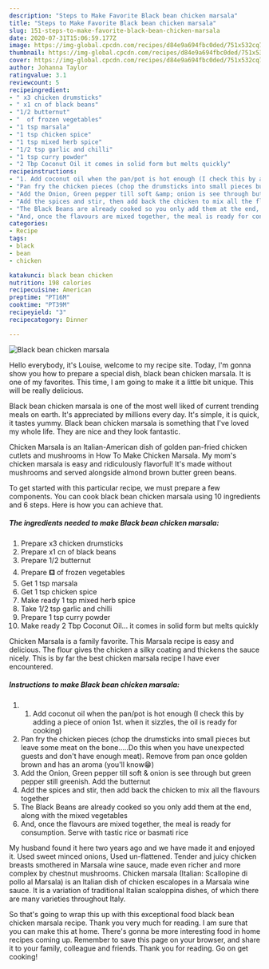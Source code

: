 ```yaml
---
description: "Steps to Make Favorite Black bean chicken marsala"
title: "Steps to Make Favorite Black bean chicken marsala"
slug: 151-steps-to-make-favorite-black-bean-chicken-marsala
date: 2020-07-31T15:06:59.177Z
image: https://img-global.cpcdn.com/recipes/d84e9a694fbc0ded/751x532cq70/black-bean-chicken-marsala-recipe-main-photo.jpg
thumbnail: https://img-global.cpcdn.com/recipes/d84e9a694fbc0ded/751x532cq70/black-bean-chicken-marsala-recipe-main-photo.jpg
cover: https://img-global.cpcdn.com/recipes/d84e9a694fbc0ded/751x532cq70/black-bean-chicken-marsala-recipe-main-photo.jpg
author: Johanna Taylor
ratingvalue: 3.1
reviewcount: 5
recipeingredient:
- " x3 chicken drumsticks"
- " x1 cn of black beans"
- "1/2 butternut"
- "  of frozen vegetables"
- "1 tsp marsala"
- "1 tsp chicken spice"
- "1 tsp mixed herb spice"
- "1/2 tsp garlic and chilli"
- "1 tsp curry powder"
- "2 Tbp Coconut Oil it comes in solid form but melts quickly"
recipeinstructions:
- "1. Add coconut oil when the pan/pot is hot enough (I check this by adding a piece of onion 1st. when it sizzles, the oil is ready for cooking)"
- "Pan fry the chicken pieces (chop the drumsticks into small pieces but leave some meat on the bone.....Do this when you have unexpected guests and don&#39;t have enough meat). Remove from pan once golden brown and has an aroma (you&#39;ll know😁)"
- "Add the Onion, Green pepper till soft &amp; onion is see through but green pepper still greenish. Add the butternut"
- "Add the spices and stir, then add back the chicken to mix all the flavours together"
- "The Black Beans are already cooked so you only add them at the end, along with the mixed vegetables"
- "And, once the flavours are mixed together, the meal is ready for consumption. Serve with tastic rice or basmati rice"
categories:
- Recipe
tags:
- black
- bean
- chicken

katakunci: black bean chicken 
nutrition: 198 calories
recipecuisine: American
preptime: "PT16M"
cooktime: "PT39M"
recipeyield: "3"
recipecategory: Dinner

---
```



![Black bean chicken marsala](https://img-global.cpcdn.com/recipes/d84e9a694fbc0ded/751x532cq70/black-bean-chicken-marsala-recipe-main-photo.jpg)

Hello everybody, it's Louise, welcome to my recipe site. Today, I'm gonna show you how to prepare a special dish, black bean chicken marsala. It is one of my favorites. This time, I am going to make it a little bit unique. This will be really delicious.

Black bean chicken marsala is one of the most well liked of current trending meals on earth. It's appreciated by millions every day. It's simple, it is quick, it tastes yummy. Black bean chicken marsala is something that I've loved my whole life. They are nice and they look fantastic.

Chicken Marsala is an Italian-American dish of golden pan-fried chicken cutlets and mushrooms in How To Make Chicken Marsala. My mom&#39;s chicken marsala is easy and ridiculously flavorful! It&#39;s made without mushrooms and served alongside almond brown butter green beans.


To get started with this particular recipe, we must prepare a few components. You can cook black bean chicken marsala using 10 ingredients and 6 steps. Here is how you can achieve that.

<!--inarticleads1-->

##### The ingredients needed to make Black bean chicken marsala:

1. Prepare  x3 chicken drumsticks
1. Prepare  x1 cn of black beans
1. Prepare 1/2 butternut
1. Prepare  ⛾ of frozen vegetables
1. Get 1 tsp marsala
1. Get 1 tsp chicken spice
1. Make ready 1 tsp mixed herb spice
1. Take 1/2 tsp garlic and chilli
1. Prepare 1 tsp curry powder
1. Make ready 2 Tbp Coconut Oil... it comes in solid form but melts quickly


Chicken Marsala is a family favorite. This Marsala recipe is easy and delicious. The flour gives the chicken a silky coating and thickens the sauce nicely. This is by far the best chicken marsala recipe I have ever encountered. 

<!--inarticleads2-->

##### Instructions to make Black bean chicken marsala:

1. 1. Add coconut oil when the pan/pot is hot enough (I check this by adding a piece of onion 1st. when it sizzles, the oil is ready for cooking)
1. Pan fry the chicken pieces (chop the drumsticks into small pieces but leave some meat on the bone.....Do this when you have unexpected guests and don&#39;t have enough meat). Remove from pan once golden brown and has an aroma (you&#39;ll know😁)
1. Add the Onion, Green pepper till soft &amp; onion is see through but green pepper still greenish. Add the butternut
1. Add the spices and stir, then add back the chicken to mix all the flavours together
1. The Black Beans are already cooked so you only add them at the end, along with the mixed vegetables
1. And, once the flavours are mixed together, the meal is ready for consumption. Serve with tastic rice or basmati rice


My husband found it here two years ago and we have made it and enjoyed it. Used sweet minced onions, Used un-flattened. Tender and juicy chicken breasts smothered in Marsala wine sauce, made even richer and more complex by chestnut mushrooms. Chicken marsala (Italian: Scallopine di pollo al Marsala) is an Italian dish of chicken escalopes in a Marsala wine sauce. It is a variation of traditional Italian scaloppina dishes, of which there are many varieties throughout Italy. 

So that's going to wrap this up with this exceptional food black bean chicken marsala recipe. Thank you very much for reading. I am sure that you can make this at home. There's gonna be more interesting food in home recipes coming up. Remember to save this page on your browser, and share it to your family, colleague and friends. Thank you for reading. Go on get cooking!
